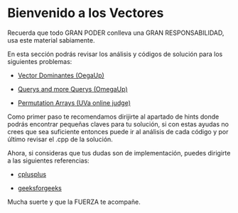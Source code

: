 # Bienvenido a los Vectores

Recuerda que todo GRAN PODER conlleva una GRAN RESPONSABILIDAD, usa este material sabiamente. 

En esta sección podrás revisar los análisis y códigos de solución para los siguientes problemas:

+ [Vector Dominantes (OegaUp)](https://omegaup.com/arena/problem/Vector-dominante/#problems/Vector-dominante)

+ [Querys and more Querys (OmegaUp)](https://omegaup.com/arena/problem/Querys-and-more-Querys/#problems)

+ [Permutation Arrays (UVa online judge)](https://onlinejudge.org/index.php?option=com_onlinejudge&Itemid=8&category=623&page=show_problem&problem=423)

Como primer paso te recomendamos dirijirte al apartado de hints donde podrás encontrar pequeñas claves para tu solución, si con estas ayudas no crees que sea suficiente entonces puede ir al análisis de cada código y por último revisar el .cpp de la solución.

Ahora, si consideras que tus dudas son de implementación, puedes dirigirte a las siguientes referencias:

+ [cplusplus](http://www.cplusplus.com/reference/vector/vector/)

+ [geeksforgeeks](https://www.geeksforgeeks.org/vector-in-cpp-stl/)

Mucha suerte y que la FUERZA te acompañe. 



